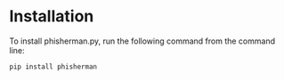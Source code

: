 # Installation

To install phisherman.py, run the following command from the command line:

```
pip install phisherman
```
